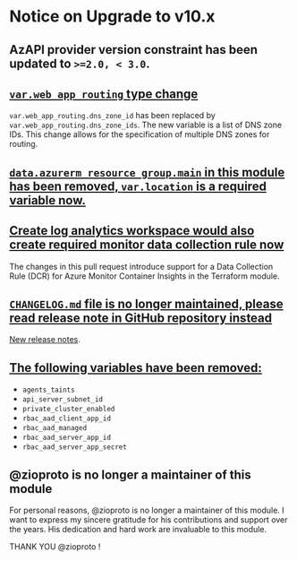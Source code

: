 # Notice on Upgrade to v10.x

## AzAPI provider version constraint has been updated to `>=2.0, < 3.0`.

## [`var.web_app_routing` type change](https://github.com/Azure/terraform-azurerm-aks/pull/606)

`var.web_app_routing.dns_zone_id` has been replaced by `var.web_app_routing.dns_zone_ids`. The new variable is a list of DNS zone IDs. This change allows for the specification of multiple DNS zones for routing.

## [`data.azurerm_resource_group.main` in this module has been removed, `var.location` is a required variable now.](https://github.com/Azure/terraform-azurerm-aks/pull/644)

## [Create log analytics workspace would also create required monitor data collection rule now](https://github.com/Azure/terraform-azurerm-aks/pull/623)

The changes in this pull request introduce support for a Data Collection Rule (DCR) for Azure Monitor Container Insights in the Terraform module.

## [`CHANGELOG.md` file is no longer maintained, please read release note in GitHub repository instead](https://github.com/Azure/terraform-azurerm-aks/pull/651)

[New release notes](https://github.com/Azure/terraform-azurerm-aks/releases).

## [The following variables have been removed:](https://github.com/Azure/terraform-azurerm-aks/pull/652)

* `agents_taints`
* `api_server_subnet_id`
* `private_cluster_enabled`
* `rbac_aad_client_app_id`
* `rbac_aad_managed`
* `rbac_aad_server_app_id`
* `rbac_aad_server_app_secret`

## @zioproto is no longer a maintainer of this module

For personal reasons, @zioproto is no longer a maintainer of this module. I want to express my sincere gratitude for his contributions and support over the years. His dedication and hard work are invaluable to this module.

THANK YOU @zioproto !
